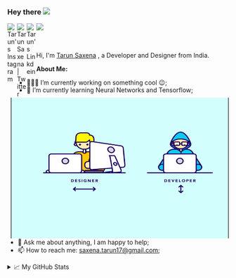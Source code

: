### Hey there <img src="https://media.giphy.com/media/hvRJCLFzcasrR4ia7z/giphy.gif" width="25px">
<a href="https://www.instagram.com/tarunsaxena21/">
  <img align="left" alt="Tarun's Instagram" width="22px" src="https://cdn.jsdelivr.net/npm/simple-icons@v3/icons/instagram.svg" />
</a>
<a href="https://twitter.com/SAXENATARUN17">
  <img align="left" alt="Tarun Saxena | Twitter" width="22px" src="https://cdn.jsdelivr.net/npm/simple-icons@v3/icons/twitter.svg" />
</a>
<a href="https://www.linkedin.com/in/tarun-saxena-25284a170/">
  <img align="left" alt="Tarun's Linkdein" width="22px" src="https://cdn.jsdelivr.net/npm/simple-icons@v3/icons/linkedin.svg" />
</a>



![](https://visitor-badge.glitch.me/badge?page_id=SaxenaTarun.SaxenaTarun)

<br />
<img align="right" alt="GIF" src="https://github.com/SaxenaTarun/SaxenaTarun/blob/main/assets/0b13d4853679e37ec02d9289377fc109.gif?raw=true" width="496" height="320" />

Hi, I'm [Tarun Saxena](https://www.tsaxena99.com/) , a Developer and Designer from India.

  
  
**About Me:**

- 👨🏽‍💻 I’m currently working on something cool :wink:;
- 🌱 I’m currently learning Neural Networks and Tensorflow; 
- 💬 Ask me about anything, I am happy to help;
- 📫 How to reach me: saxena.tarun17@gmail.com;


<details>
<summary>📈 My GitHub Stats</summary>

<p align="left"> <img src="https://github-readme-stats.vercel.app/api?username=SaxenaTarun&show_icons=true&theme=gotham" alt="SaxenaTarun" />

</details>



